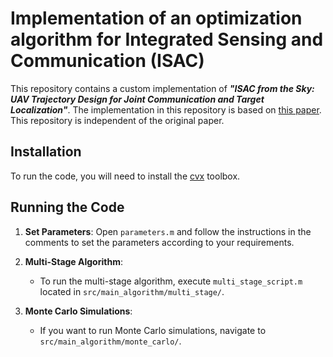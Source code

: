 # Implementation of an optimization algorithm for Integrated Sensing and Communication (ISAC)  

This repository contains a custom implementation of **_"ISAC from the Sky: UAV Trajectory Design for Joint Communication and Target Localization"_**. The implementation in this repository is based on [this paper](https://arxiv.org/abs/2207.02904). This repository is independent of the original paper.

## Installation

To run the code, you will need to install the [cvx](https://cvxr.com/cvx/) toolbox.

## Running the Code

1. **Set Parameters**: Open `parameters.m` and follow the instructions in the comments to set the parameters according to your requirements.

2. **Multi-Stage Algorithm**:
   - To run the multi-stage algorithm, execute `multi_stage_script.m` located in `src/main_algorithm/multi_stage/`.

3. **Monte Carlo Simulations**:
   - If you want to run Monte Carlo simulations, navigate to `src/main_algorithm/monte_carlo/`.

